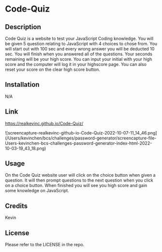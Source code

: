 # Code-Quiz

## Description

Code Quiz is a website to test your JavaScript Coding knowledge. You will be given 5 question relating to JavaScript with 4 choices to chose from. You will start out with 100 sec and every wrong answer you will be deducted 10 sec. You will finish when you answered all of the questions.
Your seconds remaining will be your high score. You can input your initial with your high score and the computer will log it in your highscore page. You can also reset your score on the clear high score button.

## Installation

N/A

## Link

https://realkevinc.github.io/Code-Quiz/

![screencapture-realkevinc-github-io-Code-Quiz-2022-10-07-11_14_46.png] (/Users/kevinchen/bcs/challenges/password-generator/screencapture-file-Users-kevinchen-bcs-challenges-password-generator-index-html-2022-10-03-19_43_18.png)

## Usage

On the Code Quiz website user will click on the choice button when given a question. It will then prompt questions to the next question when you click on a choice button. When finished you will see you high score and gain some knowledge on JavaScript.

## Credits

Kevin

## License

Please refer to the LICENSE in the repo.
